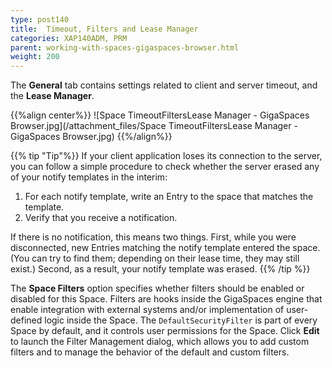 ```yaml
---
type: post140
title:  Timeout, Filters and Lease Manager
categories: XAP140ADM, PRM
parent: working-with-spaces-gigaspaces-browser.html
weight: 200
---
```




The **General** tab contains settings related to client and server timeout, and the **Lease Manager**.

{{%align center%}}
![Space TimeoutFiltersLease Manager - GigaSpaces Browser.jpg](/attachment_files/Space TimeoutFiltersLease Manager - GigaSpaces Browser.jpg)
{{%/align%}}

{{% tip "Tip"%}}
If your client application loses its connection to the server, you can follow a simple procedure to check whether the server erased any of your notify templates in the interim:

1. For each notify template, write an Entry to the space that matches the template.
1. Verify that you receive a notification.

If there is no notification, this means two things. First, while you were disconnected, new Entries matching the notify template entered the space. (You can try to find them; depending on their lease time, they may still exist.) Second, as a result, your notify template was erased.
{{% /tip %}}

The **Space Filters** option specifies whether filters should be enabled or disabled for this Space. Filters are hooks inside the GigaSpaces engine that enable integration with external systems and/or implementation of user-defined logic inside the Space. The `DefaultSecurityFilter` is part of every Space by default, and it controls user permissions for the Space. Click **Edit** to launch the Filter Management dialog, which allows you to add custom filters and to manage the behavior of the default and custom filters.

